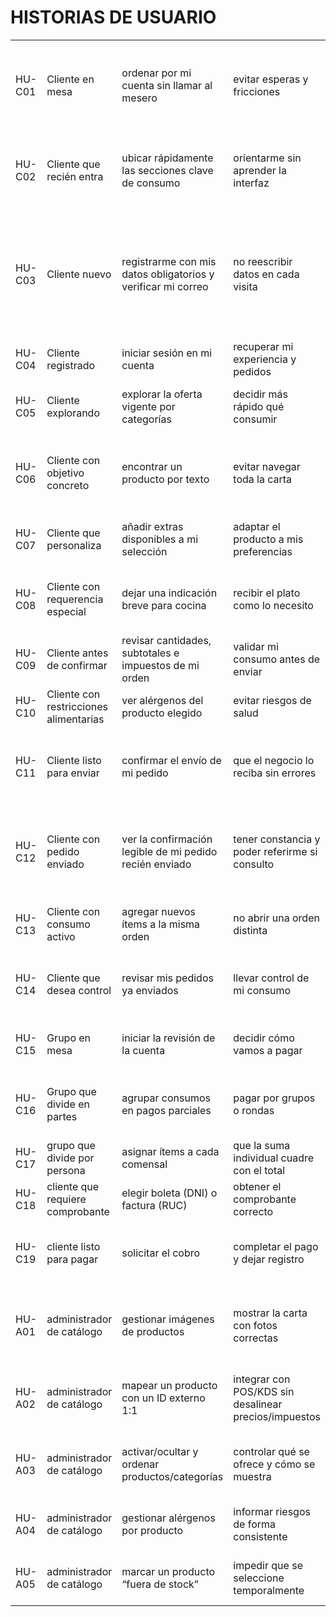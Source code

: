 # HISTORIAS DE USUARIO

|        |                                        |                                                              |                                                       |                                                               |                                                  |                                                                                                                                                                                                   |       |      |                                        |       |
| ------ | -------------------------------------- | ------------------------------------------------------------ | ----------------------------------------------------- | ------------------------------------------------------------- | ------------------------------------------------ | ------------------------------------------------------------------------------------------------------------------------------------------------------------------------------------------------- | ----- | ---- | -------------------------------------- | ----- |
| HU-C01 | Cliente en mesa                        | ordenar por mi cuenta sin llamar al mesero                   | evitar esperas y fricciones                           | la mesa tiene un identificador (QR) válido y hay conectividad | escaneo el QR de la mesa                         | se abre la web en su página de inicio y la mesa queda asociada; si el QR es inválido o no hay conexión, se informa claramente                                                                     | Alta  | v1.0 | Acceso                                 | RF-05 |
| HU-C02 | Cliente que recién entra               | ubicar rápidamente las secciones clave de consumo            | orientarme sin aprender la interfaz                   | existen secciones predefinidas por el negocio                 | navego a la pantalla de inicio                   | se muestran solo las secciones habilitadas por el negocio; el cliente no puede configurarlas                                                                                                      | Alta  | v1.0 | Acceso                                 | RF-06 |
| HU-C03 | Cliente nuevo                          | registrarme con mis datos obligatorios y verificar mi correo | no reescribir datos en cada visita                    | soy cliente nuevo y hay campos obligatorios definidos         | inicio el registro con mi correo (p. ej., Gmail) | el sistema solicita y valida obligatorios, crea el preusuario y envía correo de verificación; la cuenta queda activa tras verificar el enlace; si el correo ya está ligado a otro DNI, se informa | Media | v1.0 | Crear Usuario                          | RF-03 |
| HU-C04 | Cliente registrado                     | iniciar sesión en mi cuenta                                  | recuperar mi experiencia y pedidos                    | mi usuario está previamente validado                          | inicio sesión                                    | accedo; si hay 30 min de inactividad, la sesión expira                                                                                                                                            | Media | v1.0 | Inicio de sesion                       | RF-04 |
| HU-C05 | Cliente explorando                     | explorar la oferta vigente por categorías                    | decidir más rápido qué consumir                       | hay carta vigente                                             | ingreso al menú                                  | solo veo productos activos/disponibles con nombre, imagen y descripción                                                                                                                           | Media | v1.0 | Carta digital                          | RF-07 |
| HU-C06 | Cliente con objetivo concreto          | encontrar un producto por texto                              | evitar navegar toda la carta                          | existe carta vigente                                          | busco por nombre/categoría                       | obtengo resultados de la carta vigente; si no hay coincidencias, se informa que no hay resultados                                                                                                 | Media | v1.0 | Búsqueda                               | RF-09 |
| HU-C07 | Cliente que personaliza                | añadir extras disponibles a mi selección                     | adaptar el producto a mis preferencias                | el producto tiene extras definidos por el negocio             | abro la personalización                          | se listan extras con su precio y el subtotal se actualiza al confirmar                                                                                                                            | Media | v1.0 | Personalización                        | RF-12 |
| HU-C08 | Cliente con requerencia especial       | dejar una indicación breve para cocina                       | recibir el plato como lo necesito                     | abro detalle del ítem                                         | agrego un comentario corto                       | se guarda un comentario por producto y se transfiere a cocina en la comanda                                                                                                                       | Media | v1.0 | Personalización                        | RF-13 |
| HU-C09 | Cliente antes de confirmar             | revisar cantidades, subtotales e impuestos de mi orden       | validar mi consumo antes de enviar                    | existe un carrito único por sesión                            | consulto “mi orden”                              | si está vacío, no puedo avanzar; si excede límites, no permite agregar más                                                                                                                        | Media | v1.0 | Carrito                                | RF-14 |
| HU-C10 | Cliente con restricciones alimentarias | ver alérgenos del producto elegido                           | evitar riesgos de salud                               | el producto tiene alérgenos catalogados                       | consulto la info del producto                    | se muestran los alérgenos definidos por el administrador                                                                                                                                          | Media | v1.0 | Carrito                                | RF-18 |
| HU-C11 | Cliente listo para enviar              | confirmar el envío de mi pedido                              | que el negocio lo reciba sin errores                  | hay total calculado y datos obligatorios completos            | ejecuto la acción de confirmar                   | la acción se habilita solo con datos completos; se muestra confirmación tras registrar                                                                                                            | Media | v1.0 | Pre-Orden                              | RF-23 |
| HU-C12 | Cliente con pedido enviado             | ver la confirmación legible de mi pedido recién enviado      | tener constancia y poder referirme si consulto        | el pedido se registró                                         | se confirma                                      | veo un resumen claro del pedido con una referencia legible y la hora (sin tecnicismos); puedo reconsultarlo en la sesión                                                                          | Media | v1.0 | Orden                                  | RF-25 |
| HU-C13 | Cliente con consumo activo             | agregar nuevos ítems a la misma orden                        | no abrir una orden distinta                           | existe una orden activa                                       | agrego más productos                             | los nuevos ítems se suman; los ya enviados no se alteran                                                                                                                                          | Alta  | v1.0 | Agregar ítems a orden en curso         | RF-41 |
| HU-C14 | Cliente que desea control              | revisar mis pedidos ya enviados                              | llevar control de mi consumo                          | ya envié pedidos                                              | abro mi historial                                | veo la lista de pedidos enviados; al cerrar y pagar todo, el historial local se limpia                                                                                                            | Media | v1.0 | Pedidos solicitados                    | RF-36 |
| HU-C15 | Grupo en mesa                          | iniciar la revisión de la cuenta                             | decidir cómo vamos a pagar                            | ya hay al menos 1 pedido                                      | ingreso a revisar cuenta                         | la acción de “revisar cuenta” está habilitada; si no hay pedidos, no aparece                                                                                                                      | Media | v1.0 | Division cuentas                       | RF-37 |
| HU-C16 | Grupo que divide en partes             | agrupar consumos en pagos parciales                          | pagar por grupos o rondas                             | hay ≥4 ítems en la cuenta                                     | creo particiones                                 | puedo crear hasta 10 particiones; si un ítem es compartido, se prorratea equitativamente                                                                                                          | Media | v1.0 | Division cuentas                       | RF-38 |
| HU-C17 | grupo que divide por persona           | asignar ítems a cada comensal                                | que la suma individual cuadre con el total            | hay división por comensal activa                              | intento cerrar                                   | no permite cerrar si la suma individual no iguala el total                                                                                                                                        | Alta  | v1.0 | Division cuentas                       | RF-42 |
| HU-C18 | cliente que requiere comprobante       | elegir boleta (DNI) o factura (RUC)                          | obtener el comprobante correcto                       | elijo tipo de comprobante                                     | ingreso N° válido (DNI=8, RUC=11)                | se valida; solo se permite 1 boleta por sesión                                                                                                                                                    | Media | v1.0 | Division cuentas                       | RF-39 |
| HU-C19 | cliente listo para pagar               | solicitar el cobro                                           | completar el pago y dejar registro                    | la cuenta está revisada                                       | solicito pagar                                   | el sistema registra si se pagó/no; los medios de pago se realizan fuera del sistema                                                                                                               | Media | v1.0 | Division cuentas                       | RF-40 |
| HU-A01 | administrador de catálogo              | gestionar imágenes de productos                              | mostrar la carta con fotos correctas                  | subo/edito una imagen                                         | la valido                                        | solo acepta JPG/PNG con tamaño/dimensiones mínimas; guarda referencia y alt opcional                                                                                                              | Alta  | v1.0 | Carga de imágenes de productos         | RF-43 |
| HU-A02 | administrador de catálogo              | mapear un producto con un ID externo 1:1                     | integrar con POS/KDS sin desalinear precios/impuestos | existe producto interno                                       | asigno un ID externo                             | queda relación 1:1; no sincroniza ni altera precios/impuestos en el POS                                                                                                                           | Alta  | v1.0 | Mapeo de producto externo ↔ interno    | RF-44 |
| HU-A03 | administrador de catálogo              | activar/ocultar y ordenar productos/categorías               | controlar qué se ofrece y cómo se muestra             | edito visibilidad/orden                                       | guardo cambios                                   | impacta carta y búsqueda; no borra físicamente; se registra auditoría básica                                                                                                                      | Alta  | v1.0 | Activar/ocultar productos y categorías | RF-45 |
| HU-A04 | administrador de catálogo              | gestionar alérgenos por producto                             | informar riesgos de forma consistente                 | abro un producto                                              | asigno/quito alérgenos                           | hasta 10 por producto; catálogo de alérgenos es centralizado                                                                                                                                      | Alta  | v1.0 | Gestión de alérgenos por producto      | RF-46 |
| HU-A05 | administrador de catálogo              | marcar un producto “fuera de stock”                          | impedir que se seleccione temporalmente               | un producto está sin stock                                    | cambio su estado                                 | el estado se refleja en listados/búsqueda y es reversible                                                                                                                                         | Alta  | v1.0 | Marcar “Fuera de stock” (override)     | RF-47 |

